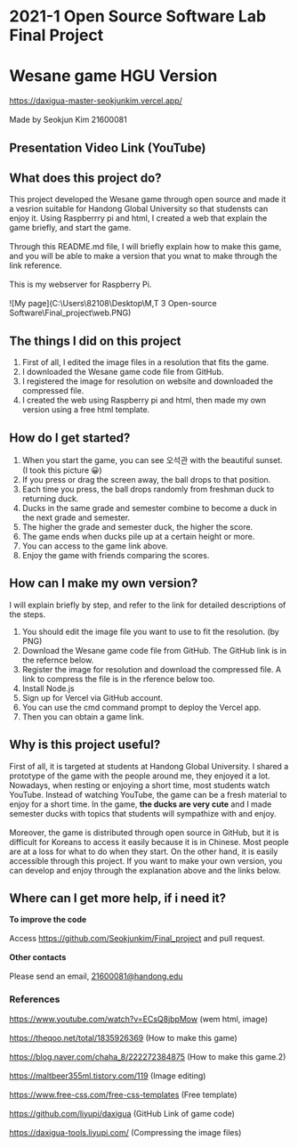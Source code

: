 # 2021-1 Open Source Software Lab Final Project
# Wesane game HGU Version
https://daxigua-master-seokjunkim.vercel.app/ 
<br><br> Made by Seokjun Kim 21600081
## Presentation Video Link (YouTube)

## What does this project do?
 This project developed the Wesane game through open source and made it a vesrion suitable for Handong Global University so that studensts can enjoy it. Using Raspberrry pi and html, I created a web that explain the game briefly, and start the game.
<br><br> Through this README.md file, I will briefly explain how to make this game, and you will be able to make a version that you wnat to make through the link reference.
<br><br> This is my webserver for Raspberry Pi.
<br><br> 
![My page](C:\Users\82108\Desktop\M,T 3 Open-source Software\Final_project\web.PNG)

## The things I did on this project
1. First of all, I edited the image files in a resolution that fits the game.
2. I downloaded the Wesane game code file from GitHub.
3. I registered the image for resolution on website and downloaded the compressed file.
4. I created the web using Raspberry pi and html, then made my own version using a free html template.

## How do I get started?
1. When you start the game, you can see 오석관 with the beautiful sunset. (I took this picture 😀)
2. If you press or drag the screen away, the ball drops to that position.
3. Each time you press, the ball drops randomly from freshman duck to returning duck.
4. Ducks in the same grade and semester combine to become a duck in the next grade and semester.
5. The higher the grade and semester duck, the higher the score.
6. The game ends when ducks pile up at a certain height or more.
7. You can access to the game link above.
8. Enjoy the game with friends comparing the scores.

## How can I make my own version?
I will explain briefly by step, and refer to the link for detailed descriptions of the steps.
1. You should edit the image file you want to use to fit the resolution. (by PNG)
2. Download the Wesane game code file from GitHub. The GitHub link is in the refernce below.
3. Register the image for resolution and download the compressed file. A link to compress the file is in the rference below too. 
4. Install Node.js
5. Sign up for Vercel via GitHub account.
6. You can use the cmd command prompt to deploy the Vercel app.
7. Then you can obtain a game link.

## Why is this project useful?
 First of all, it is targeted at students at Handong Global University. I shared a prototype of the game with the people around me, they enjoyed it a lot. Nowadays, when resting or enjoying a short time, most students watch YouTube. Instead of watching YouTube, the game can be a fresh material to enjoy for a short time. In the game, **the ducks are very cute** and I made semester ducks with topics that students will sympathize with and enjoy. 
<br><br>
 Moreover, the game is distributed through open source in GitHub, but it is difficult for Koreans to access it easily because it is in Chinese. Most people are at a loss for what to do when they start. On the other hand, it is easily accessible through this project. If you want to make your own version, you can develop and enjoy through the explanation above and the links below.

## Where can I get more help, if i need it?
**To improve the code**
<br><br>Access https://github.com/Seokjunkim/Final_project and pull request.
<br><br>**Other contacts**
<br><br>Please send an email, 21600081@handong.edu

### References
https://www.youtube.com/watch?v=ECsQ8jbpMow (wem html, image)
<br><br>  https://theqoo.net/total/1835926369 (How to make this game)
<br><br>  https://blog.naver.com/chaha_8/222272384875 (How to make this game.2)
<br><br>  https://maltbeer355ml.tistory.com/119 (Image editing)
<br><br>  https://www.free-css.com/free-css-templates (Free template)
<br><br>  https://github.com/liyupi/daxigua (GitHub Link of game code)
<br><br>  https://daxigua-tools.liyupi.com/ (Compressing the image files)











